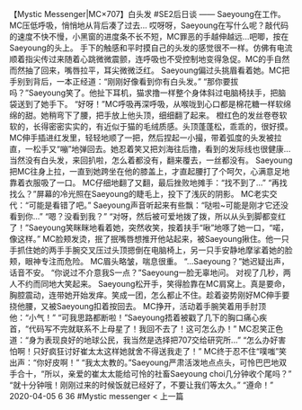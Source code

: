 
【Mystic Messenger|MC×707】白头发
#SE2后日谈
——
Saeyoung在工作。MC压低呼吸，悄悄地从背后凑了过去...
哎呀呀，Saeyoung在写什么呢？敲代码的速度不快不慢，小黑窗的进度条不长不短，MC罪恶的手越伸越远...吧唧，按在Saeyoung的头上。
手下的触感和平时摸自己的头发的感觉很不一样。仿佛有电流顺着指尖传过来随着心跳微微震颤，连呼吸也不受控制地变得急促。MC的手自然而然抽了回来，嘴唇拉平，耳尖微微泛红。
Saeyoung偏过头挑眉看着她。MC把手别到背后，一本正经道：“刚刚好像看到你有白头发。”
“那你要拔吗？”Saeyoung笑了。他扯下耳机，猫求撸一样整个身体斜过电脑椅扶手，把脑袋送到了她手下。
“好呀！”MC呼吸再深呼吸，从喉咙到心口都是棉花糖一样软绵绵的甜。她稍弯下了腰，把手放上他头顶，细细翻了起来。
橙红色的发丝卷卷软软的，长得密密实实的，有近似于猫的毛绒质感。头顶蓬蓬松，乖乖的，很好摸。MC伸手插进红发里，轻轻地顺了一把，然后捏起一小撮，带着弧度的头发被拉直，一松手又“嘣”地弹回去。她忍着笑又把刘海往后撸，看到的发际线也很健康...
当然没有白头发，来回扒啦，怎么着都没有，翻来覆去，一丝都没有。
Saeyoung把MC往身上拉，一直到她跨坐在他的膝盖上，才直起腰打了个呵欠，心满意足地靠着衣服吸了一口。
MC仔细地翻了又翻，最后挫败地摊手：“找不到了...”
“再找找么？”屏幕的冷光照在Saeyoung的睫毛上，投下了浅灰的阴影。
MC老实交代：“可能是看错了吧。”
Saeyoung声音听起来有些飘：“哒啦~可能是刚才它还没看到你...”
“嗯？没看到我？”
“对呀，然后被可爱地拨了拨，所以从头到脚都变红了！”Saeyoung笑眯眯地看着她，突然收笑，按着扶手“啾”地啄了她一口，“喏，像这样。”
MC脸颊发烫，抿了抿嘴唇想推开他站起来，被Saeyoung揪住。他一只手抓住她的两手手腕交叉压过头顶摁倒在电脑椅上，另一只手安静地摩挲着她的脸颊，眼神专注而危险。
MC眉头略皱，喘息很重。
“...Saeyoung？”她迟疑出声，话音不安。
“你说过不介意我S一点？”Saeyoung一脸无辜地问。
对视了几秒，两人不约而同地大笑起来。 Saeyoung松开手，笑得脸靠在MC肩窝上。真是要命，胸腔震动，连带她开始发痒。笑成一团，怎么都止不住。趁着姿势刚好MC伸手要挠他腰，又被Saeyoung扣着按回去。
MC挣开，活动着手腕笑着用手肘顶他：“小气！”
“可我思路都断啦！”Saeyoung捂着被戳了几下的胸口痛心疾首，“代码写不完就联系不上母星了！我回不去了！这可怎么办！”
MC忍笑正色道：“身为表现良好的地球公民，我当然是选择把707交给研究所...”
“怎么办好害怕啊！只好疯狂讨好崔太太这样她就舍不得送我走了！”
MC终于忍不住“噗嗤”笑出声：“你好皮啊！”
“我太太教的。”Saeyoung严肃活泼地点点头，可怜巴巴地双手合十，“所以，亲爱的崔太太能给可怜的社畜Saeyoung choi几分钟收个尾吗？”
“就十分钟哦！刚刚过来的时候饭就已经好了，不要让我们等太久。”
“遵命！”
2020-04-05
6
36
#Mystic messenger
< 上一篇
